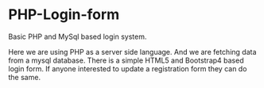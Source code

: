 # PHP-Login-form
Basic PHP and MySql based login system.

Here we are using PHP as a server side language. And we are fetching data from a mysql database. There is a simple HTML5 and Bootstrap4 based login form. If anyone interested to update a registration form they can do the same.
